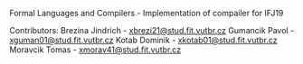 Formal Languages and Compilers - Implementation of compailer for IFJ19

Contributors: Brezina Jindrich - xbrezi21@stud.fit.vutbr.cz
              Gumancik Pavol   - xguman01@stud.fit.vutbr.cz
              Kotab Dominik    - xkotab01@stud.fit.vutbr.cz
              Moravcik Tomas   - xmorav41@stud.fit.vutbr.cz
